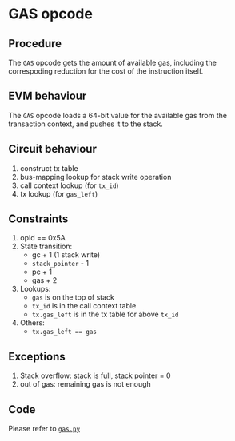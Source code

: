 # GAS opcode

## Procedure

The `GAS` opcode gets the amount of available gas, including the correspoding reduction for the cost of the instruction itself.

## EVM behaviour

The `GAS` opcode loads a 64-bit value for the available gas from the transaction context, and pushes it to the stack.

## Circuit behaviour

1. construct tx table
2. bus-mapping lookup for stack write operation
3. call context lookup (for `tx_id`)
4. tx lookup (for `gas_left`)

## Constraints

1. opId == 0x5A
2. State transition:
   - gc + 1 (1 stack write)
   - `stack_pointer` - 1
   - pc + 1
   - gas + 2
3. Lookups:
   - `gas` is on the top of stack
   - `tx_id` is in the call context table
   - `tx.gas_left` is in the tx table for above `tx_id`
4. Others:
   - `tx.gas_left == gas`

## Exceptions

1. Stack overflow: stack is full, stack pointer = 0
2. out of gas: remaining gas is not enough

## Code

Please refer to [`gas.py`](src/zkevm_specs/evm/execution/gas.py)
